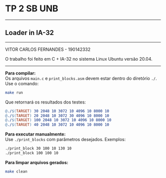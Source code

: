 # TP 2 SB UNB #
---
## Loader in IA-32 ##
---

VITOR CARLOS FERNANDES - 190142332

O trabalho foi feito em C + IA-32 no sistema Linux Ubuntu versão 20.04.

---

**Para compilar:**  
Os arquivos `main.c` e `print_blocks.asm` devem estar dentro do diretório `./`. Use o comando:
```bash
make run
```
Que retornará os resultados dos testes:
```makefile
@./$(TARGET) 30 2048 10 3072 10 4096 10 8000 10
@./$(TARGET) 20 2048 10 3072 30 4096 10 8000 10
@./$(TARGET) 100 2048 10 3072 10 4096 10 8000 10
@./$(TARGET) 40 2048 10 3072 10 4096 10 8000 10
```

**Para executar manualmente:**  
Use `./print_blocks` com parâmetros desejados. Exemplos:
```bash
./print_block 30 100 10 130 10
./print_block 100 100 10
```

**Para limpar arquivos gerados:**  
```bash
make clean
```